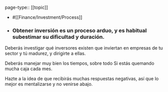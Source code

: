 page-type:: [[topic]]

- #[[Finance/Investment/Process]]

- ### Obtener inversión es un proceso arduo, y es habitual subestimar su dificultad y duración.

Deberás investigar qué inversores existen que inviertan en empresas de tu sector y tú madurez, y dirigirte a ellas.

Deberás manejar muy bien los tiempos, sobre todo Si estás quemando mucha caja cada mes.

Hazte a la idea de que recibirás muchas respuestas negativas, así que lo mejor es mentalizarse y no venirse abajo.



